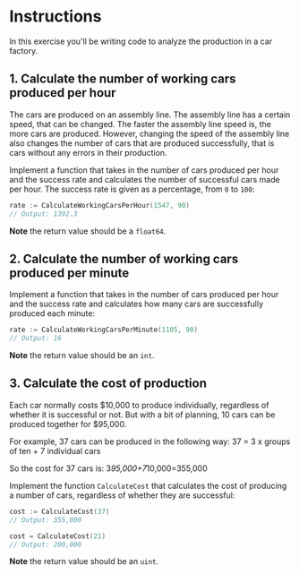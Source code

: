 # Instructions

In this exercise you'll be writing code to analyze the production in a car factory.

## 1. Calculate the number of working cars produced per hour

The cars are produced on an assembly line. 
The assembly line has a certain speed, that can be changed. 
The faster the assembly line speed is, the more cars are produced. 
However, changing the speed of the assembly line also changes the number of cars that are produced successfully, that is cars without any errors in their production.

Implement a function that takes in the number of cars produced per hour and the success rate and calculates the number of successful cars made per hour. The success rate is given as a percentage, from `0` to `100`:

```go
rate := CalculateWorkingCarsPerHour(1547, 90)
// Output: 1392.3
```

**Note** the return value should be a `float64`.

## 2. Calculate the number of working cars produced per minute

Implement a function that takes in the number of cars produced per hour and the success rate and calculates how many cars are successfully produced each minute:

```go
rate := CalculateWorkingCarsPerMinute(1105, 90)
// Output: 16
```

**Note** the return value should be an `int`.

## 3. Calculate the cost of production 

Each car normally costs $10,000 to produce individually, regardless of whether it is successful or not.
But with a bit of planning, 10 cars can be produced together for $95,000.

For example, 37 cars can be produced in the following way:
37 = 3 x groups of ten + 7 individual cars

So the cost for 37 cars is:
3*95,000+7*10,000=355,000

Implement the function `CalculateCost` that calculates the cost of producing a number of cars, regardless of whether they are successful:

```go
cost := CalculateCost(37)
// Output: 355,000

cost = CalculateCost(21)
// Output: 200,000
```

**Note** the return value should be an `uint`.
